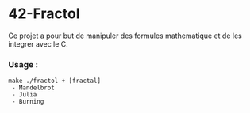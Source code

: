 # 42-Fractol

Ce projet a pour but de manipuler des formules mathematique et de les integrer avec le C.

### Usage :
```
make ./fractol + [fractal]
 - Mandelbrot
 - Julia
 - Burning
```

